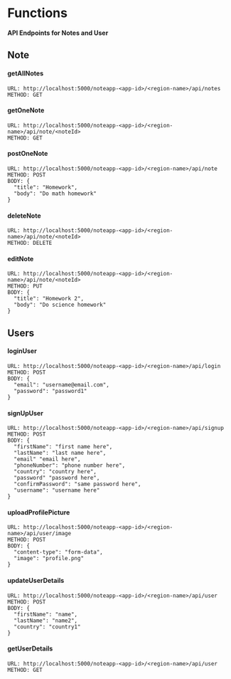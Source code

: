 # Functions
**API Endpoints for Notes and User**

## Note
#### getAllNotes
```
URL: http://localhost:5000/noteapp-<app-id>/<region-name>/api/notes
METHOD: GET
```
#### getOneNote
```
URL: http://localhost:5000/noteapp-<app-id>/<region-name>/api/note/<noteId>
METHOD: GET
```
#### postOneNote
```
URL: http://localhost:5000/noteapp-<app-id>/<region-name>/api/note
METHOD: POST
BODY: {
  "title": "Homework",
  "body": "Do math homework"
}
```
#### deleteNote
```
URL: http://localhost:5000/noteapp-<app-id>/<region-name>/api/note/<noteId>
METHOD: DELETE
```
#### editNote
```
URL: http://localhost:5000/noteapp-<app-id>/<region-name>/api/note/<noteId>
METHOD: PUT
BODY: {
  "title": "Homework 2",
  "body": "Do science homework"
}
```

## Users
#### loginUser
```
URL: http://localhost:5000/noteapp-<app-id>/<region-name>/api/login
METHOD: POST
BODY: {
  "email": "username@email.com",
  "password": "password1"
}
```
#### signUpUser
```
URL: http://localhost:5000/noteapp-<app-id>/<region-name>/api/signup
METHOD: POST
BODY: {
  "firstName": "first name here",
  "lastName": "last name here",
  "email" "email here",
  "phoneNumber": "phone number here",
  "country": "country here",
  "password" "password here",
  "confirmPassword": "same password here",
  "username": "username here"
}
```
#### uploadProfilePicture
```
URL: http://localhost:5000/noteapp-<app-id>/<region-name>/api/user/image
METHOD: POST
BODY: {
  "content-type": "form-data",
  "image": "profile.png"
}
```
#### updateUserDetails
```
URL: http://localhost:5000/noteapp-<app-id>/<region-name>/api/user
METHOD: POST
BODY: {
  "firstName": "name",
  "lastName": "name2",
  "country": "country1"
}
```
#### getUserDetails
```
URL: http://localhost:5000/noteapp-<app-id>/<region-name>/api/user
METHOD: GET
```
